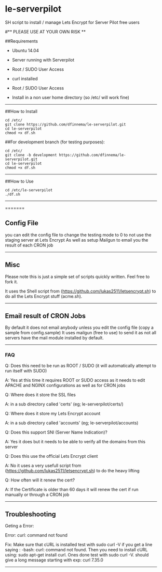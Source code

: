 # le-serverpilot
SH script to install / manage Lets Encrypt for Server Pilot free users

#** PLEASE USE AT YOUR OWN RISK **

##Requirements

 * Ubuntu 14.04 
 * Server running with Serverpilot

 * Root / SUDO User Access
 * curl installed
 * Root / SUDO User Access
 * Install in a non user home directory (so /etc/ will work fine)


---
##How to Install

```
cd /etc/
git clone https://github.com/dfinnema/le-serverpilot.git
cd le-serverpilot
chmod +x df.sh
```

##For development branch (for testing purposes):
```
cd /etc/
git clone -b development https://github.com/dfinnema/le-serverpilot.git
cd le-serverpilot
chmod +x df.sh
```

---
##How to Use

```
cd /etc/le-serverpilot
./df.sh
```
---

=======
## Config File

you can edit the config file to change the testing mode to 0 to not use the staging server at Lets Encrypt
As well as setup Mailgun to email you the result of each CRON job 

---

## Misc

Please note this is just a simple set of scripts quickly written. Feel free to fork it.

It uses the Shell script from (https://github.com/lukas2511/letsencrypt.sh) to do all the Lets Encrypt stuff (acme.sh). 

---
## Email result of CRON Jobs

By default it does not email anybody unless you edit the config file (copy a sample from config.sample) 
It uses mailgun (free to use) to send it as not all servers have the mail module installed by default. 


---
### FAQ

Q: Does this need to be run as ROOT / SUDO (it will automatically attempt to run itself with SUDO)

A: Yes at this time it requires ROOT or SUDO access as it needs to edit APACHE and NGINX configurations as well as for CRON jobs

Q: Where does it store the SSL files 

A: in a sub directory called 'certs' (eg; le-serverpilot/certs/)

Q: Where does it store my Lets Encrypt account 

A: in a sub directory called 'accounts' (eg; le-serverpilot/accounts)

Q: Does this support SNI (Server Name Indication)?

A: Yes it does but it needs to be able to verify all the domains from this server

Q: Does this use the official Lets Encrypt client

A: No it uses a very usefull script from (https://github.com/lukas2511/letsencrypt.sh) to do the heavy lifting

Q: How often will it renew the cert?

A: If the Certificate is older than 60 days it will renew the cert if run manually or through a CRON job

---
## Troubleshooting
Geting a Error:

Error: curl: command not found

Fix: Make sure that cURL is installed test with sudo curl -V 
if you get a line saying : -bash: curl: command not found.
Then you need to install cURL using: sudo apt-get install curl.
Ones done test with sudo curl -V. should give a long message starting with exp: curl 7.35.0

---